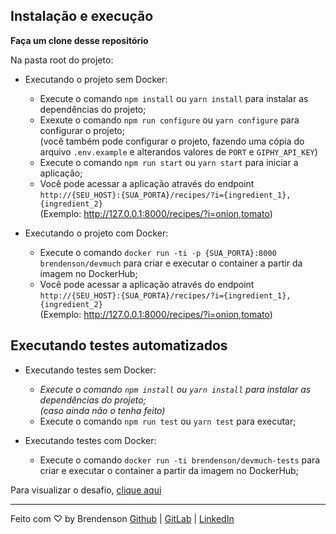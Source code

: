 ## Instalação e execução

**Faça um clone desse repositório**

Na pasta root do projeto:

- Executando o projeto sem Docker:

  - Execute o comando `npm install` ou `yarn install` para instalar as dependências do projeto;
  - Exexute o comando `npm run configure` ou `yarn configure` para configurar o projeto; \
    (você também pode configurar o projeto, fazendo uma cópia do arquivo `.env.example` e alterandos valores de `PORT` e `GIPHY_API_KEY`)
  - Execute o comando `npm run start` ou `yarn start` para iniciar a aplicação;
  - Você pode acessar a aplicação através do endpoint `http://{SEU_HOST}:{SUA_PORTA}/recipes/?i={ingredient_1},{ingredient_2}` \
    (Exemplo: http://127.0.0.1:8000/recipes/?i=onion,tomato)

- Executando o projeto com Docker:

  - Execute o comando `docker run -ti -p {SUA_PORTA}:8000 brendenson/devmuch` para criar e executar o container a partir da imagem no DockerHub;
  - Você pode acessar a aplicação através do endpoint `http://{SEU_HOST}:{SUA_PORTA}/recipes/?i={ingredient_1},{ingredient_2}` \
    (Exemplo: http://127.0.0.1:8000/recipes/?i=onion,tomato)

## Executando testes automatizados

- Executando testes sem Docker:

  - _Execute o comando `npm install` ou `yarn install` para instalar as dependências do projeto;_ \
    _(caso ainda não o tenha feito)_
  - Execute o comando `npm run test` ou `yarn test` para executar;

- Executando testes com Docker:

  - Execute o comando `docker run -ti brendenson/devmuch-tests` para criar e executar o container a partir da imagem no DockerHub;

Para visualizar o desafio, [clique aqui](DESAFIO)

---

Feito com ♡ by Brendenson [Github](https://github.com/trylix) | [GitLab](https://gitlab.com/brendenson) | [LinkedIn](https://www.linkedin.com/in/dobrendenson)
